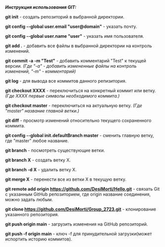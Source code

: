 ***Инструкция использования GIT:***

**git init** - создать репозиторий в выбранной директории.

**git config --global user.email "user@domain"** - указать почту.

**git config --global user.name "user"** - указать имя пользователя.

**git add .** - добавить все файлы в выбранной директории на контроль изменений.

**git commit -a -m "Test"** - добавить комментарий "Test" к текущей версии. *(Где "-a" - добавить измененные файлы на контроль изменений, "-m" - комментарий)*

**git log** - для вывода все коммитов данного репизитория.

**git checkout XXXX** - переключиться на конкретный коммит или ветку. *(Где XXXX первые символы необходимого коммита.)*

**git checkout master** - переключиться на актуальную ветку. *(Где "master" название главной ветки.)*

**git diff** - просмотр изменений относительно текущего сохраненного коммита.

**git config --global init.defaultBranch master** - сменить главную ветку, где "master" любое название.

**git branch** - посмотреть существующие ветки.

**git branch X** - создать ветку Х.

**git branch -d X** - удалить ветку Х.

**git merge X** - перенести все из ветки X в текущую ветку.

**git remote add origin https://github.com/DesiMorti/Hello.git** - связать Git с указанным GitHub репозиторием, где origin название соединения, можно задать любым.

**git clone https://github.com/DesiMorti/Group_2723.git** - клонирование указанного репозитория.

**git push origin main** - загрузить изменения на GitHub репозиторий. 

**git push -f origin main** - ключ -f для принудительной загрузки(может испортить историю коммитов).